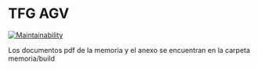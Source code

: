 # TFG AGV
[![Maintainability](https://api.codeclimate.com/v1/badges/69966b64b3b9c08413b9/maintainability)](https://codeclimate.com/github/gbd1004/TFG_AGV/maintainability)

Los documentos pdf de la memoria y el anexo se encuentran en la carpeta memoria/build